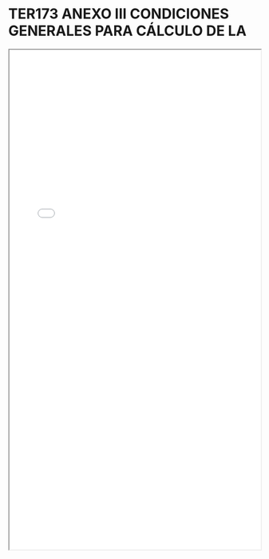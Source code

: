 # TER173 ANEXO III CONDICIONES GENERALES PARA CÁLCULO DE LA

<iframe src="../TER173 ANEXO III CONDICIONES GENERALES PARA CÁLCULO DE LA.pdf" width="100%" height="1000px"></iframe>
